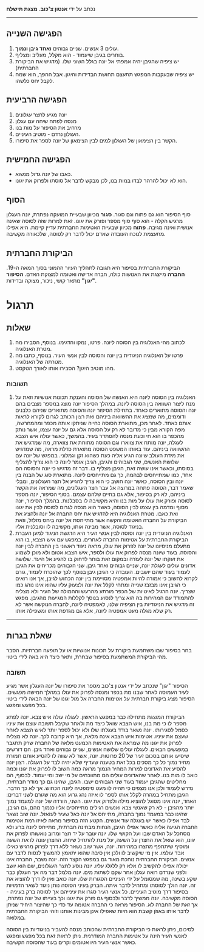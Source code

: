 נכתב על ידי **אנטון צ'כוב**.
**מצגת תישלח**
***
## הפגישה השנייה
1. עולים 3 אנשים. שניים גבוהים **ואחד גיבן ונמוך**.
2. בוחרים בגיבן שיעמוד - הוא מקלל, מעליב ומצליף.
3. יש ציפיה שהגיבן יהיה אמפתי אל יונה בגלל השוני שלו. (מדגיש את הביקורת החברתית)
4. יש ציפיה שבעקבות המפגש תתעצם תחושת הבדידות והיגון. אבל ההפך, הוא שמח לקבל יחס כלשהו.

## הפגישה הרביעית
1. יונה מגיע לחצר עגלונים
2. מנסה לפתח שיחה עם עגלון
3. מרחיב את הסיפור על מות בנו
4. העגלון נרדם - מוטיב העיניים.
5. הקשר בין הצימאון של העגלון למים לבין הצימאון של יונה לספר את סיפורו.

## הפגישה החמישית
* כאבו של יונה גדול מנשוא.
* הוא לא יכול להרהר לבדו במות בנו, לכן מבקש לדבר אל סוסתו ולפרוק את יגונו.

## הסוף
סוף הסיפור הוא גם פתוח וגם סגור.
**סגור** מכיוון שבעיית המועקה נפתרת, יונה העגלון מרגיש הקלה - הוא סוף סוף מספר ופורק את יגונו. זאת למרות שזה לסוסה שאינה אנושית ואינה מגיבה.
**פתוח** מכיוון שבעיית האטימות החברתית עדיין קיימת. היא אפילו מתעצמת לנוכח העובדה שאדם יכול לדבר רק לסוסה, שלכאורה מקשיבה.

## הביקורת החברתית
הביקורת החברתית בסיפור היא תגובה לתהליך העיור ההמוני בסוך המאה ה-19. **החברה** מייצגת את האנושות כולה, חברה אדישה ואטומה למצוקת האדם. **הסיפור "יגון"** מתאר קושי, ניכור, מצוקה ובדידות.

# תרגול
## שאלות
1. לכתוב מהי האנלוגיה בין הסוסה ליונה. פרטו, נמקו והדגימו. בנוסף, הסבירו מה מטרת האנלוגיה.
2. פרטו על האנלוגיה הניגודית בין יונה והסוסה לבין אנשי העיר. בנוסף, כתבו מה מטרתה של האנלוגיה.
3. מהו מוטיב היגון? הסבירו אותו לאורך הטקסט.

### תשובות
1. האנלוגיה בין הסוסה ליונה היא האנשה של הסוסה והענקת תכונות אנושיות וזאת על מנת ליצור השוואה בין הסוסה ליונה. במהלך הסיפור יונה מוצג במספר מצבים בהם יונה והסוסה מתוארים כאחד. בתחילת הסיפור יונה והסוסה מתוארים שניהם כלבנים ודוממים, מה שמציג את ההשוואה ביניהם ואת רצון הכותב לגרום לקורא לראות אותם כאחד. לאחר מכן, מתוארת הסוסה כחייה שניתקו אותה מכפר ומהמחרשה, מפה הקורא מבין כי מדובר לא רק על הסוסה אלא גם על יונה עצמו, אשר נותק מהכפר בו הוא חי וכעת מנסה להסתדר בעיר. בהמשך, כאשר עולה איש הצבא לעגלה, יונה מותח את צווארו וגם הסוסה מתוחת את צווארה, מה שמדגיש את ההשוואה ביניהם. עוד באותו המשפט הסוסה מתוארת כדלת מראה, מה שמדגיש את מידת העולב שיונה הגיע אליה כעת כשהוא זקן וגמלוני. במפגש של יונה עם שלושת האנשים, שני הגבוהים והגיבן, הגיבן אומר ליונה כי הוא צריך להצליף בסוסתו, וכאשר אינו עושה זאת, הגיבן מצליף בו. דבר זה מדגיש כי יונה והסוסה הם אחד, כמו שמתייחסים לבהמה, כך גם מתייחסים ליונה. מתוארת סוג של הבנה בין יונה ובין הסוסה, כאשר יונה חושב כי הוא צריך להגיע אל חצר העגלונים, ומבלי שאמר דבר, הסוסה פתחה במרוצה אל עבר חצר העגלונים, מה שמראה את הקשר ביניהם, לא רק בסיפור, אלא גם בחיים שלהם עצמם.  בסוף הסיפור, יונה מספר לסוסה ופורק את עולו על מות בנו והיא מקשיבה לו בסבלנות. בהמלך הסיפור, יונה מסוף ומדמה בין עצמו לבין הסוסה, כאשר הוא מנסה לגרום לסוסה לבין את יגונו ואת כאבו. מטרת האנלוגיה היא להדגיש את יחס החברה אל יונה ולהציג את הביקורת על החברה האטומה והקשה אשר מתייחסת אל יונה ביחס מזלזל, וזאת בניגוד לסוסה, אשר מבינה אותו, מקשיבה לו וסובלנית אליו.
2. האנלוגיה הניגודית בין יונה וסוסה לבין אנשי העיר היא הדגשת הניגוד למען העברת הביקורת החברתית על אטימות החברה לאחרים. במפגש עם איש הצבא, בו הוא מתעלם מניסיונו של יונה לפרוק את עולו, מראה ניגוד ראשוני בין החברה לבין יונה והסוסה. בעוד שיונה מנסה לפרוק את עולו ולספר, איש הצבא אטום ולא מוכן לשמוע את זעקתו של יונה לעזרה ובמקום זאת בוחר לדחוק בו להגיע אל היעד. שלושה אדונים עולים לעגלת יונה, שניים גבוהים ואחד גיבן. שני הגבוהים מכריחים את הגיבן לעמוד בעוד שהם יושבים. העובדה כי הגיבן גיבן בנוסף לכך שהוכרח לעמוד, גורם לקרוא לחשוב כי אמורה להיות אמפטיה מסויימת בין יונה הכחוש לגיבן, אך אנו רואים כי הגיבן אינו מבזבז שנייה ומתחי לקלל את יונה ולצעוק עליו שהוא אינו נוהג כמו שצריך. יונה הרגיל לאיטיות של הכפר מורתע מהרעש וההמולה של העיר ולא מצליח להתמודד עם המהירות בה הוא צריך לנסוע בנוסך לקללות המגיעות מהגיבן. מפגש זה מדגיש את הניגודיות בין הציפיה שלנו, לאמפטיה ליונה, לחברה הנוקשה אשר לא רק שלא מגלה מעט אמפטיה ליונה, אלא גם מגדפת אותו ומשפילה אותו.
***
## שאלת בגרות
בחר בסיפור שבו משתמעת ביקורת על תכונות אנושיות או על תופעה חברתיות. הסבר מהי הביקורת המשתמעת בסיפור שבחרת, ותאר כיצד היא באה לידי ביטוי.

### תשובה
הסיפור "יגון" שנכתב על ידי אנטון צ'כוב מספר את סיפורו של יונה העגלון אשר מגיע לעיר העמוסה לאחר שבנו מת בכפר ומנסה לפרוק את עולו במהלך חמישה מפגשים. הסיפור מציג ביקורת חברתית על אטימות החברה אל מול יגונו של יונה הבאה לידי ביטוי בכל מפגש ומפגש.

הביקורת המוצגת מתחילה כבר במפגש הראשון. לעגלה עולה איש צבא. יונה לפתע מספר לו כי מת בנו, איש הצבא שואל כיצד מת ולאחר שקיבל תשובה עוצם את עיניו כסמל לסגירותו. יונה נשאר בודד בעגלתו שלו ולא יכול לספר יותר לאיש הצבא לאחר שעצם את עיניו.
אטימות איש הצבא אינה מלאה, אך היא קרובה לכך. יונה לא מצליח לפרוק את יגונו מה שמראה את האטימות הכמעט מלאה של החברה שרק תתגבר במפגשים הבאים.
לעגלה עולים שלושה אנשים, שניים גבוהים ואחד גיבן. הם דורשים שיסיעו אותם בסכום זעיר של 20 פרוטות. יונה, אשר לא שווה לו להסיע אותם תמורת מחיר נמוך כל כך מסכים בכל זאת בטענה שעדיף שלא יהיה לבד על העגלה. רצון יונה להסיע את האדונים למרות המחיר הנמוך מראה כמה חשוב לו לפרוק את יגונו וכמה כואב לו מות בנו. לאחר שהאדונים עולים הם מתווכחים על מי ישב ומי יעמוד. לבסוף, הם מחליטים שהגיבן יעמוד בעוד שני הגבוהים ישבו. הגיבן, שהינו גם כך מודר חברתית, נדרש לעמוד ולכן אנו מצפים כי תהיה לו מעט סימפטיה ליונה הכחוש. אך לא כך הדבר. הגיבן מתחיל במהרה לקלל אותו לספר לו איזה נהג גרוע הוא מה שגורם לשני דברים: האחד, יונה אינו מסוגל להוציא מילה ולפרוק את יגונו. השני, הורדה של יונה למעמד נמוך יותר מהגיבן - לא רק שאנשי צבא ואנשים רגילים מתייחסים אליו כנמוך מהם, גם הגיבן, שהינו כבר במעמד נמוך בחברה, מתייחס אל יונה כאל שעיר לעזאזל. יונה שוב נשאר לבד אפילו כאשר יש בעגלה עוד אנשים. הקטע הזה בסיפור מראה לאיזו רמת אטימות החברה הגיעה אליה כאשר אפילו הגיבן, הנחות מבחינה חברתית, מתייחס ליונה ברע ולא מסתכל על האדם שבו ועל הקושי שלו.
יונה עובר על יד חצר ומרוב נואשותו לפרוק את יגונו, הוא שואל את החצרן על השעה, על מנת להתחיל שיחה. החצרן עונה לו את השעה ומוסיף שיתחפף מחצרו במהירות. יונה, אשר שוב נשאר ללא דרך לפרוק מרגיש כאילו אבד עולמו. אין מי שיקשיב לו ולכן אין סיבה שהוא יתאמץ להמשיך לנסות לדבר עם אנשים. הביקורת החברתית נוחכת מאוד גם במפגש הקצר הזה. יונה נשבר, החברה אינו יכולה אפילו להקשיב לו אלא רק ללגלג עליו.
יונה נוסע לחצר העגלונים, שם הוא יושב ולפני שנרדם רואה עגלון אחר שקם לשתות מים. יונה מלמל דבר מה אך העגלון כבר שקע בשינה, מה שמסומל על ידי העיניים הסגורות שלו. יונה כואב ואין לו דרך להוציא את זה. יונה הולך לסוסתו ומתחיל לדבר איתה. הברק בעיני הסוסה נותן ניגוד לשאר הדמויות בסיפור דרך מוטיב העיניים. כל אנשי העיר סגרו את עינייהם אך לסוסה ברק בעיניה - הסוסה מקשיבה.
יונה ממשיך לדבר ולבסוף גם פורק את יגונו וכך בעייתו של יונה נפתרת, אך זאת של החברה לא.
הסיפור מראה כי החברה אטומה עד כדי כך שהיצור היחיד שניתן לדבר איתו באוזן קשבת הוא חיות שאפילו אינן מבינות אותנו וזוהי הביקורת החברתית במלואה.

לסיכום, ניתן לראות כי הביקורת החברתית שהכותב מנסה להעביר בניגודיות בין הסוסה לאנשי העיר הינה על אטימות החברה המודרנית. ניתן לראות זאת בכל מפגש ומפגש כאשר אנשי העיר היו אטומים וקרים בעוד שהסוסה הקשיבה. 